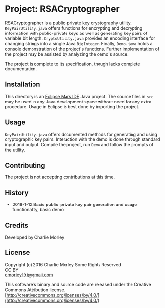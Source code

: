 # Project: RSACryptographer

RSACryptographer is a public-private key cryptography utility.  
`KeyPairUtility.java` offers functions for encrypting and 
decrypting
information with public-private keys as well as generating
key pairs of variable bit length. `CryptoUtility.java`
provides an encoding interface for changing strings into a
single Java `BigInteger`. Finally, `Demo.java` holds a 
console
demonstration of the project's functions. Further implementation
of the project may be assisted by analyzing the demo's source.

The project is complete to its specification, though lacks
complete documentation.

## Installation

This directory is an 
[Eclipse Mars IDE](https://projects.eclipse.org/releases/mars) 
Java project. The source files in `src` may be used in any Java
development space without need for any extra procedure. Usage in
Eclipse is best done by importing the project.

## Usage

`KeyPairUtility.java` offers documented methods for generating 
and using
cryptographic key pairs.
Interaction with the demo is done through standard input and 
output. Compile the project, run `Demo` and follow the 
prompts of 
the
utility.

## Contributing

The project is not accepting contributions at this time.

## History

  * 2016-1-12 Basic public-private key pair generation and
  usage functionality, basic demo

## Credits

Developed by Charlie Morley

## License

Copyright (c) 2016 Charlie Morley Some Rights Reserved  
CC BY  
cmorley191@gmail.com

This software's binary and source code are released under the 
Creative Commons Attribution license.  
[http://creativecommons.org/licenses/by/4.0/](http://creativecommons.org/licenses/by/4.0/)
